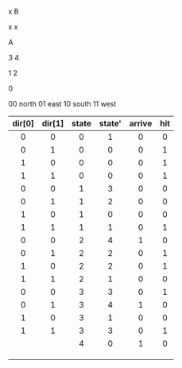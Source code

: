 x	B    

x	x	

A		  

3	4

1	2

0

00 north 01 east 10 south 11 west

| dir[0] | dir[1] | state | state' | arrive | hit  |
| :----: | :----: | :---: | :----: | :----: | :--: |
|   0    |   0    |   0   |   1    |   0    |  0   |
|   0    |   1    |   0   |   0    |   0    |  1   |
|   1    |   0    |   0   |   0    |   0    |  1   |
|   1    |   1    |   0   |   0    |   0    |  1   |
|   0    |   0    |   1   |   3    |   0    |  0   |
|   0    |   1    |   1   |   2    |   0    |  0   |
|   1    |   0    |   1   |   0    |   0    |  0   |
|   1    |   1    |   1   |   1    |   0    |  1   |
|   0    |   0    |   2   |   4    |   1    |  0   |
|   0    |   1    |   2   |   2    |   0    |  1   |
|   1    |   0    |   2   |   2    |   0    |  1   |
|   1    |   1    |   2   |   1    |   0    |  0   |
|   0    |   0    |   3   |   3    |   0    |  1   |
|   0    |   1    |   3   |   4    |   1    |  0   |
|   1    |   0    |   3   |   1    |   0    |  0   |
|   1    |   1    |   3   |   3    |   0    |  1   |
|        |        |   4   |   0    |   1    |  0   |
|        |        |       |        |        |      |
|        |        |       |        |        |      |
|        |        |       |        |        |      |

